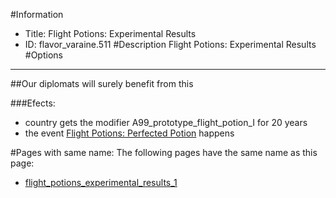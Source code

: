 #Information
 - Title: Flight Potions: Experimental Results
 - ID: flavor_varaine.511
#Description
Flight Potions: Experimental Results
#Options

___
##Our diplomats will surely benefit from this

###Efects:<ul><li>country gets the modifier A99_prototype_flight_potion_I for 20 years</li><li>the event [Flight Potions: Perfected Potion](../events/flight_potions_perfected_potion.md) happens</li></ul>


#Pages with same name:
The following pages have the same name as this page:
 - [flight_potions_experimental_results_1](flight_potions_experimental_results_1.md)
